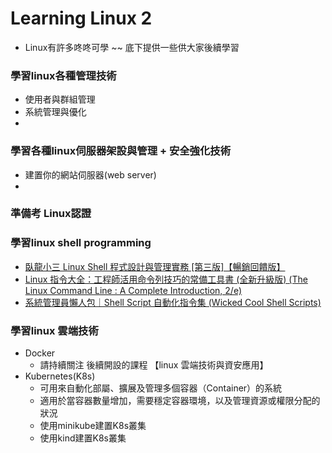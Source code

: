 # Learning Linux 2
- Linux有許多咚咚可學 ~~ 底下提供一些供大家後續學習

### 學習linux各種管理技術
- 使用者與群組管理
- 系統管理與優化
- 

### 學習各種linux伺服器架設與管理 + 安全強化技術
- 建置你的網站伺服器(web server)
- 

### 準備考 Linux認證

### 學習linux shell programming
- [臥龍小三 Linux Shell 程式設計與管理實務 [第三版]【暢銷回饋版】](https://www.tenlong.com.tw/products/9786263332539?list_name=srh)
- [Linux 指令大全：工程師活用命令列技巧的常備工具書 (全新升級版) (The Linux Command Line : A Complete Introduction, 2/e)](https://www.tenlong.com.tw/products/9786263331075?list_name=srh)
- [系統管理員懶人包｜Shell Script 自動化指令集 (Wicked Cool Shell Scripts)](https://www.tenlong.com.tw/products/9789864763672?list_name=srh)

### 學習linux 雲端技術
- Docker
  - 請持續關注 後續開設的課程 【linux 雲端技術與資安應用】
- Kubernetes(K8s)
  - 可用來自動化部屬、擴展及管理多個容器（Container）的系統
  - 適用於當容器數量增加，需要穩定容器環境，以及管理資源或權限分配的狀況
  - 使用minikube建置K8s叢集
  - 使用kind建置K8s叢集
